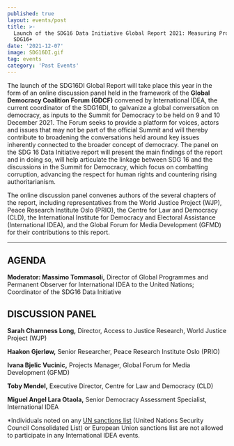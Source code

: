 ```yaml
---
published: true
layout: events/post
title: >-
  Launch of the SDG16 Data Initiative Global Report 2021: Measuring Progress on
  SDG16+
date: '2021-12-07'
image: SDG16DI.gif
tag: events
category: 'Past Events'
---
```

The launch of the SDG16DI Global Report will take place this year in the form of an online discussion panel held in the framework of the **Global Democracy Coalition Forum (GDCF)** convened by International IDEA, the current coordinator of the SDG16DI, to galvanize a global conversation on democracy, as inputs to the Summit for Democracy to be held on 9 and 10 December 2021. The Forum seeks to provide a platform for voices, actors and issues that may not be part of the official Summit and will thereby contribute to broadening the conversations held around key issues inherently connected to the broader concept of democracy. The panel on the SDG 16 Data Initiative report will present the main findings of the report and in doing so, will help articulate the linkage between SDG 16 and the discussions in the Summit for Democracy, which focus on combatting corruption, advancing the respect for human rights and countering rising authoritarianism. 

The online discussion panel convenes authors of the several chapters of the report, including representatives from the World Justice Project (WJP), Peace Research Institute Oslo (PRIO), the Centre for Law and Democracy (CLD), the International Institute for Democracy and Electoral Assistance (International IDEA), and the Global Forum for Media Development (GFMD) for their contributions to this report.

---

## AGENDA

**Moderator: Massimo Tommasoli,** Director of Global Programmes and Permanent Observer for International IDEA to the United Nations; Coordinator of the SDG16 Data Initiative 

## DISCUSSION PANEL

**Sarah Chamness Long,** Director, Access to Justice Research, World Justice Project (WJP)

**Haakon Gjerløw,** Senior Researcher, Peace Research Institute Oslo (PRIO)

**Ivana Bjelic Vucinic,** Projects Manager, ‎Global Forum for Media Development (GFMD)

**Toby Mendel,** Executive Director, Centre for Law and Democracy (CLD)

**Miguel Angel Lara Otaola,** Senior Democracy Assessment Specialist, International IDEA

*Individuals noted on any [UN sanctions list](https://www.un.org/securitycouncil/content/un-sc-consolidated-list) (United Nations Security Council Consolidated List) or European Union sanctions list are not allowed to participate in any International IDEA events.
